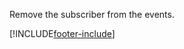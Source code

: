 Remove the subscriber from the events.

[!INCLUDE[footer-include](../../../../../../includes/footer-banner.md)]